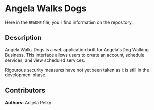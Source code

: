 # Angela Walks Dogs
Here in the `README` file, you'll find information on the repository.<br>

## Description
Angela Walks Dogs is a web application built for Angela's Dog Walking Business. This interface allows users to create an account, schedule services,
and view scheduled services.

Rigourous security measures have not yet been taken as it is still in the development phase.


## Contributors
**Authors:** Angela Pelky<br>
